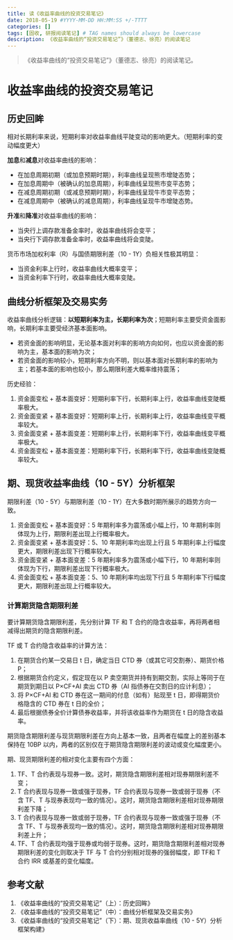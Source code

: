 ```yaml
---
title: 读《收益率曲线的投资交易笔记》
date: 2018-05-19 #YYYY-MM-DD HH:MM:SS +/-TTTT
categories: []
tags: [固收, 研报阅读笔记] # TAG names should always be lowercase
description: 《收益率曲线的“投资交易笔记”》（董德志、徐亮）的阅读笔记
---
```


> 《收益率曲线的“投资交易笔记”》（董德志、徐亮）的阅读笔记。

# 收益率曲线的投资交易笔记

## 历史回眸

相对长期利率来说，短期利率对收益率曲线平陡变动的影响更大。（短期利率的变动幅度更大）

**加息**和**减息**对收益率曲线的影响：
* 在加息周期初期（或加息预期时期），利率曲线呈现熊市增陡态势；
* 在加息周期中（被确认的加息周期），利率曲线呈现熊市变平态势；
* 在减息周期初期（或减息预期时期），利率曲线呈现牛市变平态势；
* 在减息周期中（被确认的减息周期），利率曲线呈现牛市增陡态势。

**升准**和**降准**对收益率曲线的影响：
* 当央行上调存款准备金率时，收益率曲线将会变平；
* 当央行下调存款准备金率时，收益率曲线将会变陡。

货币市场加权利率（R）与国债期限利差（10 - 1Y）负相关性极其明显：

* 当资金利率上行时，收益率曲线大概率变平；
* 当资金利率下行时，收益率曲线大概率变陡。

## 曲线分析框架及交易实务

收益率曲线分析逻辑：**以短期利率为主，长期利率为次**；短期利率主要受资金面影响，长期利率主要受经济基本面影响。

* 若资金面的影响明显，无论基本面对利率的影响方向如何，也应以资金面的影响为主，基本面的影响为次；
* 若资金面的影响较小，短期利率方向不明，则以基本面对长期利率的影响为主；若基本面的影响也较小，那么期限利差大概率维持震荡；

历史经验：

1. 资金面变松 + 基本面变好：短期利率下行，长期利率上行，收益率曲线变陡概率极大。
2. 资金面变紧 + 基本面变好：短期利率上行，长期利率上行，收益率曲线变平概率较大。
3. 资金面变紧 + 基本面变差：短期利率上行，长期利率下行，收益率曲线变平概率极大。
4. 资金面变松 + 基本面变差：短期利率下行，长期利率下行，收益率曲线变陡概率较大。

## 期、现货收益率曲线（10 - 5Y）分析框架

期限利差（10 - 5Y）与期限利差（10 - 1Y）在大多数时期所展示的趋势方向一致。

1. 资金面变松 + 基本面变好：5 年期利率多为震荡或小幅上行，10 年期利率则体现为上行，期限利差出现上行概率极大。
2. 资金面变紧 + 基本面变好：5、10 年期利率均出现上行且 5 年期利率上行幅度更大，期限利差出现下行概率较大。
3. 资金面变紧 + 基本面变差：5 年期利率多为震荡或小幅下行，10 年期利率则体现为下行，期限利差出现下行概率极大。
4. 资金面变松 + 基本面变差：5、10 年期利率均出现下行且 5 年期利率下行幅度更大，期限利差出现上行概率较大。

### 计算期货隐含期限利差

要计算期货隐含期限利差，先分别计算 TF 和 T 合约的隐含收益率，再将两者相减得出期货的隐含期限利差。

TF 或 T 合约隐含收益率的计算方法：

1. 在期货合约某一交易日 t 日，确定当日 CTD 券（或其它可交割券）、期货价格 P；
2. 根据期货合约定义，假定现在以 P 卖空期货并持有到期交割，实际上等同于在期货到期日以 P$\times$CF+AI 卖出 CTD 券（AI 指债券在交割日的应计利息）；
3. 将 P$\times$CF+AI 和 CTD 券在这一期间的付息（如有）贴现至 t 日，即得期货价格隐含的 CTD 券在 t 日的全价；
4. 最后根据债券全价计算债券收益率，并将该收益率作为期货在 t 日的隐含收益率。

期货隐含期限利差与现货期限利差在方向上基本一致，且两者在幅度上的差别基本保持在 10BP 以内，两者的区别仅在于期货隐含期限利差的波动或变化幅度更小。

期、现货期限利差的相对变化主要有四个方面：

1. TF、T 合约表现与现券一致。这时，期货隐含期限利差相对现券期限利差不变；
2. T 合约表现与现券一致或强于现券，TF 合约表现与现券一致或弱于现券（不含 TF、T 与现券表现均一致的情况）。这时，期货隐含期限利差相对现券期限利差下降；
3. T 合约表现与现券一致或弱于现券，TF 合约表现与现券一致或强于现券（不含 TF、T 与现券表现均一致的情况）。这时，期货隐含期限利差相对现券期限利差上升；
4. TF、T 合约表现均强于现券或均弱于现券。这时，期货隐含期限利差相对现券期限利差的变化则取决于 TF 与 T 合约分别相对现券的强弱幅度，即 TF和 T 合约 IRR 或基差的变化幅度。

## 参考文献

1. 《收益率曲线的“投资交易笔记”（上）：历史回眸》
2. 《收益率曲线的“投资交易笔记”（中）：曲线分析框架及交易实务》
3. 《收益率曲线的“投资交易笔记”（下）：期、现货收益率曲线（10 - 5Y）分析框架构建》
